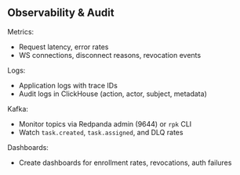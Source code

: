 ## Observability & Audit

Metrics:

- Request latency, error rates
- WS connections, disconnect reasons, revocation events

Logs:

- Application logs with trace IDs
- Audit logs in ClickHouse (action, actor, subject, metadata)

Kafka:

- Monitor topics via Redpanda admin (9644) or `rpk` CLI
- Watch `task.created`, `task.assigned`, and DLQ rates

Dashboards:

- Create dashboards for enrollment rates, revocations, auth failures
